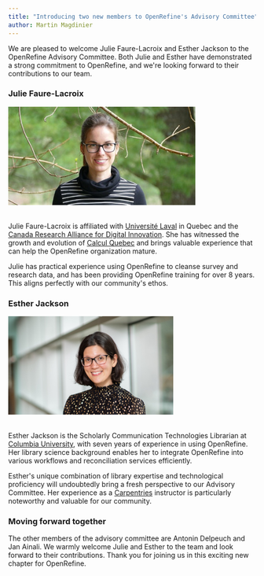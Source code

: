 ```yaml
---
title: "Introducing two new members to OpenRefine's Advisory Committee"
author: Martin Magdinier
---
```


We are pleased to welcome Julie Faure-Lacroix and Esther Jackson to the OpenRefine Advisory Committee. Both Julie and Esther have demonstrated a strong commitment to OpenRefine, and we're looking forward to their contributions to our team.
<!--truncate-->
### Julie Faure-Lacroix

<img src="/img/2024-julie_faure-lacroix.jpg" alt="Portrait photo of Julie Faure-Lacroix" height="200"/>
<br></br>

Julie Faure-Lacroix is affiliated with [Université Laval](https://www.ulaval.ca/) in Quebec and the [Canada Research Alliance for Digital Innovation](https://alliancecan.ca/). She has witnessed the growth and evolution of [Calcul Quebec](https://www.ulaval.ca/) and brings valuable experience that can help the OpenRefine organization mature.

Julie has practical experience using OpenRefine to cleanse survey and research data, and has been providing OpenRefine training for over 8 years. This aligns perfectly with our community's ethos.

### Esther Jackson

<img src="/img/2024-esther-jackson.jpg" alt="Portrait photo of Esther Jackson" height="200"/>
<br></br>

Esther Jackson is the Scholarly Communication Technologies Librarian at [Columbia University](https://www.ulaval.ca/), with seven years of experience in using OpenRefine. Her library science background enables her to integrate OpenRefine into various workflows and reconciliation services efficiently.

Esther's unique combination of library expertise and technological proficiency will undoubtedly bring a fresh perspective to our Advisory Committee. Her experience as a [Carpentries](https://www.ulaval.ca/) instructor is particularly noteworthy and valuable for our community.

### Moving forward together

The other members of the advisory committee are Antonin Delpeuch and Jan Ainali. We warmly welcome Julie and Esther to the team and look forward to their contributions. Thank you for joining us in this exciting new chapter for OpenRefine.


